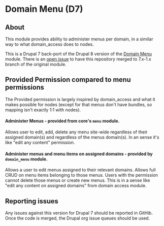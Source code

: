 # Domain Menu (D7)

## About
This module provides ability to administer menus per domain, in a similar way to what
domain_access does to nodes.

This is a Drupal 7 back-port of the Drupal 8 version of the
[Domain Menu](https://www.drupal.org/project/domain_menu) module. There is an
[open issue](https://www.drupal.org/project/domain_menu/issues/2965629) to have this repository
merged to 7.x-1.x branch of the original module.

## Provided Permission compared to menu permissions
The Provided permission is largely inspired by domain_access and what it makes possible for
nodes (except for that menus don't have bundles, so mapping isn't exactly 1:1 with nodes).

#### Administer Menus - provided from core's `menu` module.
Allows user to edit, add, delete any menu site-wide regardless of their assigned domain(s)
and regardless of the menus domain(s). In an sense it's like "edit any content" permission.

#### Administer menus and menu items on assigned domains - provided by `domain_menu` module.
Allows a user to edit menus assigned to their relevant domains. Allows full CRUD on menu items
belonging to those menus. Users with the permission cannot delete those menus or create new
menus. This is in a sense like "edit any content on assigned domains" from domain access module.

## Reporting issues
Any issues against this version for Drupal 7 should be reported in GitHib. Once the code is
merged, the Drupal org issue queues should be used.
